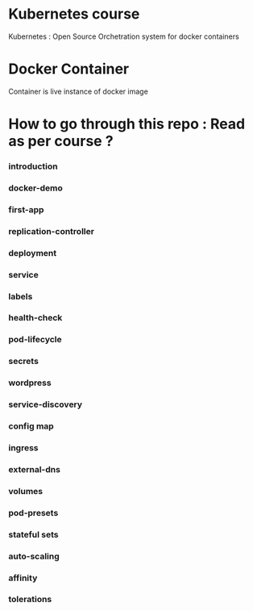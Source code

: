 # Kubernetes course

Kubernetes : Open Source Orchetration 
system for docker containers


# Docker Container

Container is live instance of docker image




# How to go through this repo : Read as per course ?

### introduction

### docker-demo

### first-app

### replication-controller

### deployment

### service


### labels

### health-check

### pod-lifecycle

### secrets

### wordpress

### service-discovery

### config map

### ingress

### external-dns

### volumes

### pod-presets

### stateful sets

### auto-scaling

### affinity

### tolerations